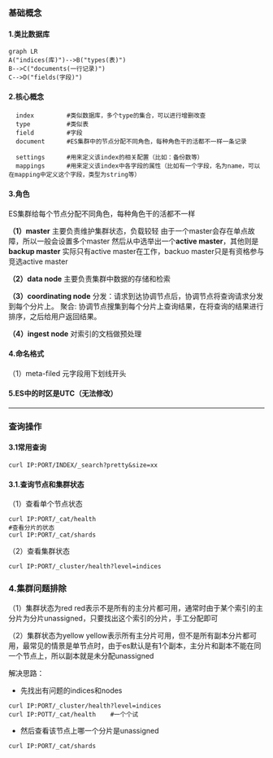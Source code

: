 ### 基础概念
#### 1.类比数据库
```mermaid
graph LR
A("indices(库)")-->B("types(表)")
B-->C("documents(一行记录)")
C-->D("fields(字段)")
```
#### 2.核心概念
```
  index         #类似数据库，多个type的集合，可以进行增删改查
  type          #类似表
  field         #字段
  document      #ES集群中的节点分配不同角色，每种角色干的活都不一样一条记录

  settings      #用来定义该index的相关配置（比如：备份数等）
  mappings      #用来定义该index中各字段的属性（比如有一个字段，名为name，可以在mapping中定义这个字段，类型为string等）
```
#### 3.角色
ES集群给每个节点分配不同角色，每种角色干的活都不一样

**（1）master**
主要负责维护集群状态，负载较轻
由于一个master会存在单点故障，所以一般会设置多个master
然后从中选举出一个**active master**，其他则是**backup master**
实际只有active master在工作，backuo master只是有资格参与竞选active master

**（2）data node**
主要负责集群中数据的存储和检索

**（3）coordinating node**
分发：请求到达协调节点后，协调节点将查询请求分发到每个分片上。
聚合: 协调节点搜集到每个分片上查询结果，在将查询的结果进行排序，之后给用户返回结果。

**（4）ingest node**
对索引的文档做预处理

#### 4.命名格式
（1）meta-filed
元字段用下划线开头

#### 5.ES中的时区是UTC（无法修改）
***
### 查询操作
#### 3.1常用查询
```shell
curl IP:PORT/INDEX/_search?pretty&size=xx
```
#### 3.1.查询节点和集群状态
（1）查看单个节点状态
```shell
curl IP:PORT/_cat/health
#查看分片的状态
curl IP:PORT/_cat/shards
```
（2）查看集群状态
```shell
curl IP:PORT/_cluster/health?level=indices
```
### 4.集群问题排除
（1）集群状态为red
red表示不是所有的主分片都可用，通常时由于某个索引的主分片为分片unassigned，只要找出这个索引的分片，手工分配即可

（2）集群状态为yellow
yellow表示所有主分片可用，但不是所有副本分片都可用，最常见的情景是单节点时，由于es默认是有1个副本，主分片和副本不能在同一个节点上，所以副本就是未分配unassigned

解决思路：
* 先找出有问题的indices和nodes
```shell
curl IP:PORT/_cluster/health?level=indices
curl IP:POTT/_cat/health    #一个个试
```
* 然后查看该节点上哪一个分片是unassigned
```shell
curl IP:PORT/_cat/shards
```
